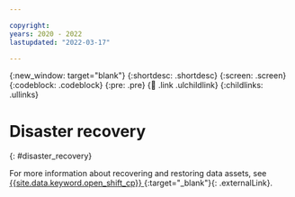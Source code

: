 ```yaml
---

copyright:
years: 2020 - 2022
lastupdated: "2022-03-17"

---
```


{:new_window: target="blank"}
{:shortdesc: .shortdesc}
{:screen: .screen}
{:codeblock: .codeblock}
{:pre: .pre}
{:child: .link .ulchildlink}
{:childlinks: .ullinks}

# Disaster recovery
{: #disaster_recovery}

For more information about recovering and restoring data assets, see [{{site.data.keyword.open_shift_cp}} ](https://docs.openshift.com/container-platform/4.6/backup_and_restore/disaster_recovery/about-disaster-recovery.html){:target="_blank"}{: .externalLink}.
